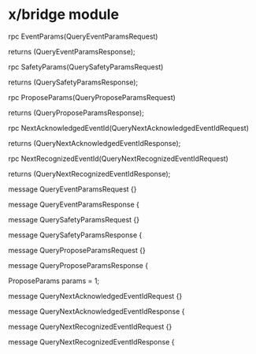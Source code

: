 # x/bridge module

rpc EventParams(QueryEventParamsRequest)

returns (QueryEventParamsResponse);

rpc SafetyParams(QuerySafetyParamsRequest)

returns (QuerySafetyParamsResponse);

rpc ProposeParams(QueryProposeParamsRequest)

returns (QueryProposeParamsResponse);

rpc NextAcknowledgedEventId(QueryNextAcknowledgedEventIdRequest)

returns (QueryNextAcknowledgedEventIdResponse);

rpc NextRecognizedEventId(QueryNextRecognizedEventIdRequest)

returns (QueryNextRecognizedEventIdResponse);

message QueryEventParamsRequest {}

message QueryEventParamsResponse {

message QuerySafetyParamsRequest {}

message QuerySafetyParamsResponse {

message QueryProposeParamsRequest {}

message QueryProposeParamsResponse {

ProposeParams params = 1;

message QueryNextAcknowledgedEventIdRequest {}

message QueryNextAcknowledgedEventIdResponse {

message QueryNextRecognizedEventIdRequest {}

message QueryNextRecognizedEventIdResponse {
